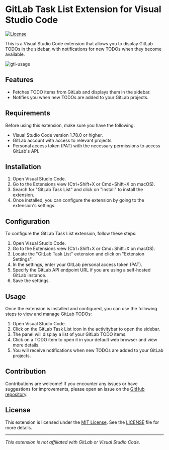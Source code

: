 # GitLab Task List Extension for Visual Studio Code

[![License](https://img.shields.io/badge/License-MIT-blue.svg)](https://opensource.org/licenses/MIT)

This is a Visual Studio Code extension that allows you to display GitLab TODOs in the sidebar, with notifications for new TODOs when they become available.

![gtl-usage](https://github.com/seita1996/vscode-gitlab-task-list/assets/19267892/09e70500-83f1-4071-bdd4-cfcc082100f5)

## Features

- Fetches TODO items from GitLab and displays them in the sidebar.
- Notifies you when new TODOs are added to your GitLab projects.

## Requirements

Before using this extension, make sure you have the following:

- Visual Studio Code version 1.78.0 or higher.
- GitLab account with access to relevant projects.
- Personal access token (PAT) with the necessary permissions to access GitLab's API.

## Installation

1. Open Visual Studio Code.
2. Go to the Extensions view (Ctrl+Shift+X or Cmd+Shift+X on macOS).
3. Search for "GitLab Task List" and click on "Install" to install the extension.
4. Once installed, you can configure the extension by going to the extension's settings.

## Configuration

To configure the GitLab Task List extension, follow these steps:

1. Open Visual Studio Code.
2. Go to the Extensions view (Ctrl+Shift+X or Cmd+Shift+X on macOS).
3. Locate the "GitLab Task List" extension and click on "Extension Settings".
4. In the settings, enter your GitLab personal access token (PAT).
5. Specify the GitLab API endpoint URL if you are using a self-hosted GitLab instance.
6. Save the settings.

## Usage

Once the extension is installed and configured, you can use the following steps to view and manage GitLab TODOs:

1. Open Visual Studio Code.
2. Click on the GitLab Task List icon in the activitybar to open the sidebar.
3. The panel will display a list of your GitLab TODO items.
4. Click on a TODO item to open it in your default web browser and view more details.
5. You will receive notifications when new TODOs are added to your GitLab projects.

## Contribution

Contributions are welcome! If you encounter any issues or have suggestions for improvements, please open an issue on the [GitHub repository](https://github.com/seita1996/vscode-gitlab-task-list).

## License

This extension is licensed under the [MIT License](https://opensource.org/licenses/MIT). See the [LICENSE](LICENSE) file for more details.

---

*This extension is not affiliated with GitLab or Visual Studio Code.*
